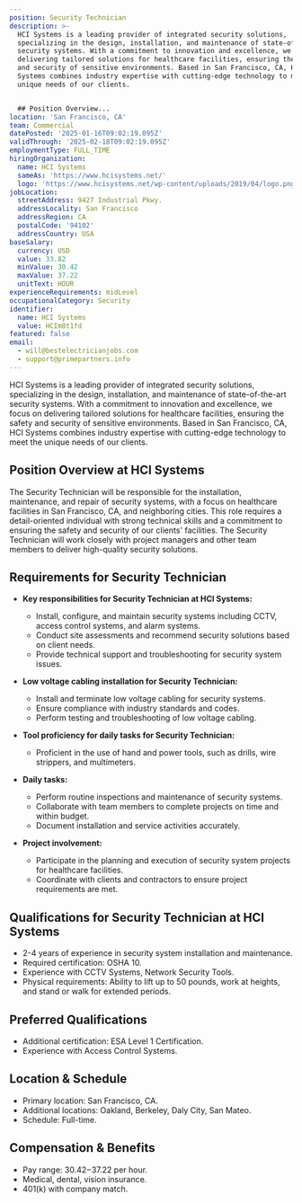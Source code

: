 ```yaml
---
position: Security Technician
description: >-
  HCI Systems is a leading provider of integrated security solutions,
  specializing in the design, installation, and maintenance of state-of-the-art
  security systems. With a commitment to innovation and excellence, we focus on
  delivering tailored solutions for healthcare facilities, ensuring the safety
  and security of sensitive environments. Based in San Francisco, CA, HCI
  Systems combines industry expertise with cutting-edge technology to meet the
  unique needs of our clients.


  ## Position Overview...
location: 'San Francisco, CA'
team: Commercial
datePosted: '2025-01-16T09:02:19.095Z'
validThrough: '2025-02-18T09:02:19.095Z'
employmentType: FULL_TIME
hiringOrganization:
  name: HCI Systems
  sameAs: 'https://www.hcisystems.net/'
  logo: 'https://www.hcisystems.net/wp-content/uploads/2019/04/logo.png'
jobLocation:
  streetAddress: 9427 Industrial Pkwy.
  addressLocality: San Francisco
  addressRegion: CA
  postalCode: '94102'
  addressCountry: USA
baseSalary:
  currency: USD
  value: 33.82
  minValue: 30.42
  maxValue: 37.22
  unitText: HOUR
experienceRequirements: midLevel
occupationalCategory: Security
identifier:
  name: HCI Systems
  value: HCIm8t1fd
featured: false
email:
  - will@bestelectricianjobs.com
  - support@primepartners.info
---
```




HCI Systems is a leading provider of integrated security solutions, specializing in the design, installation, and maintenance of state-of-the-art security systems. With a commitment to innovation and excellence, we focus on delivering tailored solutions for healthcare facilities, ensuring the safety and security of sensitive environments. Based in San Francisco, CA, HCI Systems combines industry expertise with cutting-edge technology to meet the unique needs of our clients.

## Position Overview at HCI Systems

The Security Technician will be responsible for the installation, maintenance, and repair of security systems, with a focus on healthcare facilities in San Francisco, CA, and neighboring cities. This role requires a detail-oriented individual with strong technical skills and a commitment to ensuring the safety and security of our clients' facilities. The Security Technician will work closely with project managers and other team members to deliver high-quality security solutions.

## Requirements for Security Technician

- **Key responsibilities for Security Technician at HCI Systems:**
  - Install, configure, and maintain security systems including CCTV, access control systems, and alarm systems.
  - Conduct site assessments and recommend security solutions based on client needs.
  - Provide technical support and troubleshooting for security system issues.

- **Low voltage cabling installation for Security Technician:**
  - Install and terminate low voltage cabling for security systems.
  - Ensure compliance with industry standards and codes.
  - Perform testing and troubleshooting of low voltage cabling.

- **Tool proficiency for daily tasks for Security Technician:**
  - Proficient in the use of hand and power tools, such as drills, wire strippers, and multimeters.

- **Daily tasks:**
  - Perform routine inspections and maintenance of security systems.
  - Collaborate with team members to complete projects on time and within budget.
  - Document installation and service activities accurately.

- **Project involvement:**
  - Participate in the planning and execution of security system projects for healthcare facilities.
  - Coordinate with clients and contractors to ensure project requirements are met.

## Qualifications for Security Technician at HCI Systems

- 2-4 years of experience in security system installation and maintenance.
- Required certification: OSHA 10.
- Experience with CCTV Systems, Network Security Tools.
- Physical requirements: Ability to lift up to 50 pounds, work at heights, and stand or walk for extended periods.

## Preferred Qualifications

- Additional certification: ESA Level 1 Certification.
- Experience with Access Control Systems.

## Location & Schedule

- Primary location: San Francisco, CA.
- Additional locations: Oakland, Berkeley, Daly City, San Mateo.
- Schedule: Full-time.

## Compensation & Benefits

- Pay range: $30.42-$37.22 per hour.
- Medical, dental, vision insurance.
- 401(k) with company match.
